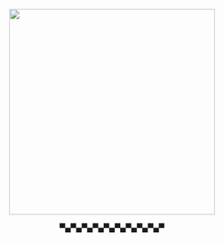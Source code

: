 <p align="center">
    <img width="370" src="https://i.imgur.com/6IdVKtz.png" alt="">
</p>
<p align="center">
 ▀▄▀▄▀▄▀▄▀▄▀▄▀▄▀▄▀▄▀
